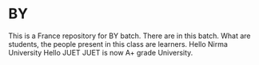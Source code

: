 # BY
This is a France repository for BY batch.
There are in this batch.
What are students, the people present in this class are learners.
Hello Nirma University
Hello JUET 
JUET is now A+ grade University.

